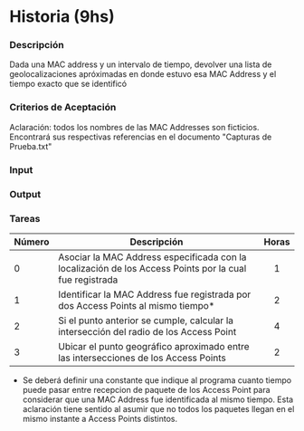 # Historia (9hs)

### Descripción

Dada una MAC address y un intervalo de tiempo, devolver una lista de geolocalizaciones apróximadas en donde estuvo esa MAC Address  y el tiempo exacto que se identificó

### Criterios de Aceptación

Aclaración: todos los nombres de las MAC Addresses son ficticios. Encontrará sus respectivas referencias en el documento "Capturas de Prueba.txt"

### Input



### Output

### Tareas

| Número | Descripción | Horas | 
| ------ | ------ | :------: |
| 0 | Asociar la MAC Address especificada con la localización de los Access Points por la cual fue registrada | 1 |
| 1 | Identificar la MAC Address fue registrada por dos Access Points al mismo tiempo* | 2 |
| 2 | Si el punto anterior se cumple, calcular la intersección del radio de los Access Point | 4 |
| 3 | Ubicar el punto geográfico aproximado entre las intersecciones de los Access Points | 2 |

* Se deberá definir una constante que indique al programa cuanto tiempo puede pasar entre recepcion de paquete de los Access Point para considerar que una MAC Address fue identificada al mismo tiempo. Esta aclaración tiene sentido al asumir que no todos los paquetes llegan en el mismo instante a Access Points distintos.

